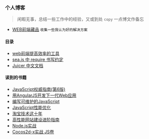 ### 个人博客
> 闲暇无事，总结一些工作中的经验，又或到处 `copy` 一点博文作备忘

* [WEB前端藏品](https://github.com/yitm/blog/blob/master/2016/00.md) `收集一些我认为好的解决方案`

#### 目录

* [web前端提高效率的工具](https://github.com/yitm/blog/blob/master/2016/01.md)
* [sea.js 中 require 书写约定](https://github.com/yitm/blog/blob/master/2016/02.md)
* [Juicer 中文文档](https://github.com/yitm/blog/blob/master/2016/03.md)

#### 读到的书籍

* [JavaScript权威指南(第6版)](http://book.douban.com/subject/10549733/)
* [用AngularJS开发下一代Web应用](http://book.douban.com/subject/25752512/)
* [编写可维护的JavaScript](http://book.douban.com/subject/21792530/)
* [JavaScript性能优化](http://book.douban.com/subject/25854153/)
* [淘宝技术这十年](http://book.douban.com/subject/24335672/)
* [高性能网站建设进阶指南](http://book.douban.com/subject/4719162/)
* [Node.js实战](http://book.douban.com/subject/25870705/)
* [Cocos2d-x实战 JS卷](http://book.douban.com/subject/26377884/)

